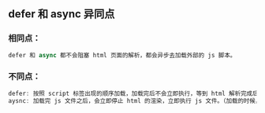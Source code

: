 ## defer 和 async 异同点

### 相同点：
```js
defer 和 async 都不会阻塞 html 页面的解析，都会异步去加载外部的 js 脚本。
```

### 不同点：
```js
defer: 按照 script 标签出现的顺序加载，加载完后不会立即执行，等到 html 解析完成后再去执行刚才加载的 js 文件。
aysnc: 加载完 js 文件之后，会立即停止 html 的渲染，立即执行 js 文件。（加载的时候，不能保证加载 script 的顺序）
```

